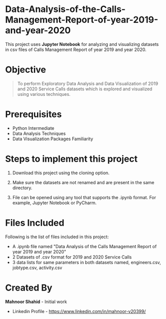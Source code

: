 # Data-Analysis-of-the-Calls-Management-Report-of-year-2019-and-year-2020

This project uses **Jupyter Notebook** for analyzing and visualizing datasets in csv files of Calls Management Report of year 2019 and year 2020.

# Objective

> To perform Exploratory Data Analysis and Data Visualization of 2019 and 2020 Service Calls datasets which is explored and visualized using various techniques. 

# Prerequisites
 - Python Intermediate
 - Data Analysis Techniques
 - Data Visualization Packages Familiarity
  
# Steps to implement this project
1) Download this project using the cloning option.

2) Make sure the datasets are not renamed and are present in the same directory.

3) File can be opened using any tool that supports the .ipynb format. For example, Jupyter Notebook or PyCharm.

 # Files Included
 Following is the list of files included in this project:
 
 - A .ipynb file named "Data Analysis of the Calls Management Report of year 2019 and year 2020"
 - 2 Datasets of .csv format for 2019 and 2020 Service Calls
- 3 data lists for same parameters in both datasets named, engineers.csv, jobtype.csv, activity.csv
 
 # Created By
 **Mahnoor Shahid** - Initial work
 - Linkedin Profile - https://www.linkedin.com/in/mahnoor-v20399/


